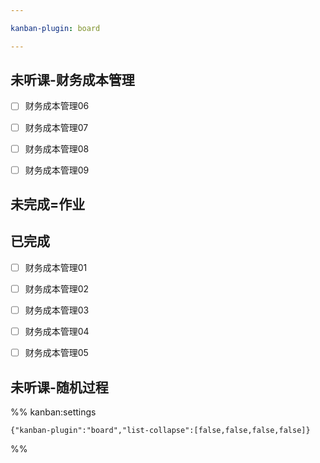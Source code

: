 ```yaml
---

kanban-plugin: board

---
```


## 未听课-财务成本管理

- [ ] 财务成本管理06
- [ ] 财务成本管理07
- [ ] 财务成本管理08
- [ ] 财务成本管理09


## 未完成=作业



## 已完成

- [ ] 财务成本管理01
- [ ] 财务成本管理02
- [ ] 财务成本管理03
- [ ] 财务成本管理04
- [ ] 财务成本管理05


## 未听课-随机过程





%% kanban:settings
```
{"kanban-plugin":"board","list-collapse":[false,false,false,false]}
```
%%